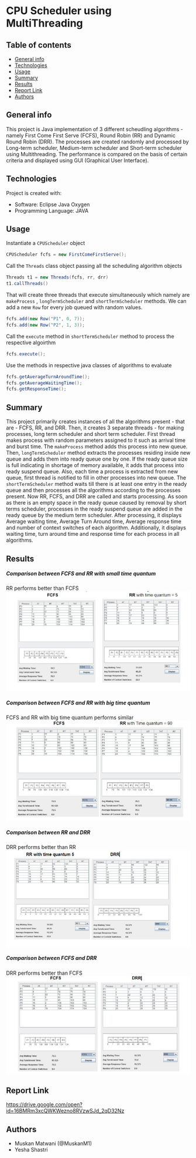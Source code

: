 # CPU Scheduler using MultiThreading

## Table of contents
* [General info](#general-info)
* [Technologies](#technologies)
* [Usage](#usage)
* [Summary](#Summary)
* [Results](#Results)
* [Report Link](#report-Link)
* [Authors](#Authors)

## General info
This project is Java implementation of 3 different scheudling algorithms - namely First Come First Serve (FCFS), Round Robin (RR) and Dynamic Round Robin (DRR). The processes are created randomly and processed by Long-term scheduler, Medium-term scheduler and Short-term scheduler using Multithreading. The performance is compared on the basis of certain criteria and displayed using GUI (Graphical User Interface).
	
## Technologies
Project is created with:
* Software: Eclipse Java Oxygen
* Programming Language: JAVA
	
## Usage

Instantiate a `CPUScheduler` object 
```java
CPUScheduler fcfs = new FirstComeFirstServe();
```

Call the `Threads` class object passing all the scheduling algorithm objects
```java
Threads t1 = new Threads(fcfs, rr, drr)
t1.callThreads()
```

That will create three threads that execute simultaneously which namely are `makeProcess` , `longTermScheduler` and `shortTermScheduler` methods.  We can add a new `Row` for every job queued with random values.

```java
fcfs.add(new Row("P1", 0, 7));
fcfs.add(new Row("P2", 1, 3));
```

Call the `execute` method in `shortTermScheduler` method to process the respective algoirthm

```java
fcfs.execute();
```

Use the methods in respective java classes of algorithms to evaluate

```java
fcfs.getAverageTurnAroundTime();  
fcfs.getAverageWaitingTime();     
fcfs.getResponseTime();  
```

## Summary
This project primarily creates instances of all the algorithms present - that are - FCFS, RR, and DRR. Then, it creates 3 separate threads - for making processes, long term scheduler and short term scheduler. First thread makes process with random parameters assigned to it such as arrival time and burst time. The `makeProcess` method adds this process into new queue. Then, `longTermScheduler` method extracts the processes residing inside new queue and adds them into ready queue one by one. If the ready queue size is full indicating in shortage of memory available, it adds that process into ready suspend queue. Also, each time a process is extracted from new queue, first thread is notified to fill in other processes into new queue. The `shortTermScheduler` method waits till there is at least one entry in the ready queue and then processes all the algorithms according to the processes present. Now RR, FCFS, and DRR are called and starts processing. As soon as there is an empty space in the ready queue caused by removal by short terms scheduler, processes in the ready suspend queue are added in the ready queue by the medium term scheduler. After processing, it displays Average waiting time, Average Turn Around time, Average response time and number of context switches of each algorithm. Additionally, it displays waiting time, turn around time and response time for each process in all algorithms. 

## Results

##### Comparison between FCFS and RR with small time quantum 
RR performs better than FCFS 
![Alt Text](https://github.com/MuskanM1/CPU_Scheduler/blob/master/docs/Screenshots/1_FCFS_RR.JPG)

##### Comparison between FCFS and RR with big time quantum
FCFS and RR with big time quantum performs similar
![Alt Text](https://github.com/MuskanM1/CPU_Scheduler/blob/master/docs/Screenshots/2_FCFS_RR90.JPG)

##### Comparison between RR and DRR
DRR performs better than RR
![Alt Text](https://github.com/MuskanM1/CPU_Scheduler/blob/master/docs/Screenshots/3_RR_DRR.JPG)

##### Comparison between FCFS and DRR
DRR performs better than FCFS
![Alt Text](https://github.com/MuskanM1/CPU_Scheduler/blob/master/docs/Screenshots/4_FCFS_DRR.JPG)


## Report Link
https://drive.google.com/open?id=16BMRm3xcQWKWezno8RVzwSJd_2qD32Nz

## Authors
* Muskan Matwani (@MuskanM1)
* Yesha Shastri
